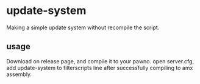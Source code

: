 # update-system
Making a simple update system without recompile the script.

## usage
Download on release page, and compile it to your pawno.
open server.cfg, add update-system to filterscripts line after successfully compiling to amx assembly.
